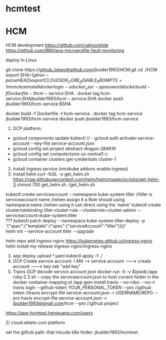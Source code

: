 # hcmtest

# HCM
HCM development
https://github.com/yahoo/elide
https://github.com/IBM/java-microprofile-fault-monitoring

deploy In Linux

git clone https://github_token@github.com/jbuider1993/HCM.git
cd ./HCM
export SHA=$(git rev-parse HEAD)
export CLOUDSDK_CORE_DISABLE_PROMPTS=1
mvn clean install
docker login -u docker_user -p password
docker build -f Dockerfile -t hcm-service:$SHA .
docker tag hcm-service:$SHA jbuilder1993/hcm-service:$SHA
docker push jbuilder1993/hcm-service:$SHA

docker build -f Dockerfile -t hcm-service .
docker tag hcm-service jbuilder1993/hcm-service
docker push jbuilder1993/hcm-service


1) GCP platform:
- gcloud components update kubectl
// - gcloud auth activate-service-account --key-file service-account.json
- gcloud config set project abstract-dragon-284619
- gcloud config set compute/zone us-central1-c
- gcloud container clusters get-credentials cluster-1

2) Install Ingress service (minikube addons enable ingress)
  1) install helm
    curl -fsSL -o get_helm.sh https://raw.githubusercontent.com/helm/helm/master/scripts/get-helm-3
    chmod 700 get_helm.sh
    ./get_helm.sh
	
 kubectl create serviceaccount --namespace kube-system tiller
  //tiller is serviceaccount name
  //when assign it a Role should using namespace:name
  //when using it can direct using the 'name'
  kubectl create clusterrolebinding tiller-cluster-rule --clusterrole=cluster-admin --serviceaccount=kube-system:tiller  
  ??? kubectl patch deploy --namespace kube-system tiller-deploy -p '{"spec":{"template":{"spec":{"serviceAccount":"tiller"}}}}'  
  helm init --service-account tiller --upgrade
		
helm repo add ingress-nginx https://kubernetes.github.io/ingress-nginx
helm install my-release ingress-nginx/ingress-nginx

3) app deploy
   upload *.yaml
   kubectl apply -f ./
4) GCP Create service account:
   I AM --> service account ---> create account ---> key-tab "add key"
5) Traivs GCP decode service account json
   docker run -it -v $(pwd):/app ruby:2.3 sh  --copy the serviceaccount.json to host current folder in the docker container mapping ot /app
   gem install travis --no-rdoc --no-ri
   travis login --github-token YOUR_PERSONAL_TOKEN --pro  //github token
   //travis encrypt-file service-account.json -r USERNAME/REPO --pro
   travis encrypt-file service-account.json -r jbuilder1993@gmail.com/hcm  --pro //github project
   
https://app-hcmtest.herokuapp.com/users

2/ cloud.okteto.com platform

set the github path: that inlcude k8s folder:  jbuilder1993/hcmtest



